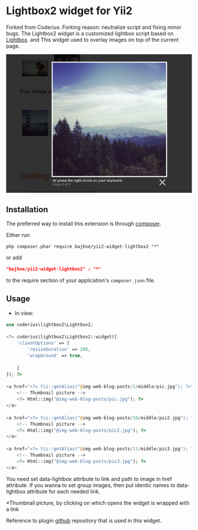 Lightbox2 widget for Yii2
=========================
Forked from Coderius. Forking reason: neutralize script and fixing minor bugs.
The Lightbox2 widget is a customized lightbox script based on [Lightbox](https://lokeshdhakar.com/projects/lightbox2/). and 
This widget used to overlay images on top of the current page. 

![alt text](https://github.com/coderius/github-images/blob/master/pic1.png "Description goes here")

Installation
------------
The preferred way to install this extension is through [composer](http://getcomposer.org/download/).

Either run

```
php composer.phar require bajhoe/yii2-widget-lightbox2 "*"
```

or add

```json
"bajhoe/yii2-widget-lightbox2" : "*"
```

to the require section of your application's `composer.json` file.

Usage
-----
* In view:

```php
use coderius\lightbox2\Lightbox2;

<?= coderius\lightbox2\Lightbox2::widget([
    'clientOptions' => [
        'resizeDuration' => 200,
        'wrapAround' => true,
        
    ]
]); ?>

<a href="<?= Yii::getAlias("@img-web-blog-posts/1/middle/pic.jpg"); ?>" data-lightbox="roadtrip" data-title="some title" data-alt="some alt">
    <!-- Thumbnail picture -->
    <?= Html::img("@img-web-blog-posts/pic.jpg"); ?>
</a>

<a href="<?= Yii::getAlias("@img-web-blog-posts/10/middle/pic2.jpg"); ?>" data-lightbox="roadtrip">
    <!-- Thumbnail picture -->
    <?= Html::img("@img-web-blog-posts/pic2.jpg"); ?>
</a>

<a href="<?= Yii::getAlias("@img-web-blog-posts/11/middle/pic3.jpg"); ?>" data-lightbox="roadtrip">
    <!-- Thumbnail picture -->
    <?= Html::img("@img-web-blog-posts/pic3.jpg"); ?>
</a>

```
You need set data-lightbox attribute to link and path to image in href attribute. If you wanna 
to set group images, then put identic names to data-lightbox attribute for each needed link. 

*Thumbnail picture, by clicking on which opens the widget is wrapped with a link
 


Reference to plugin [github](https://github.com/lokesh/lightbox2/) repository that is used in this widget.
